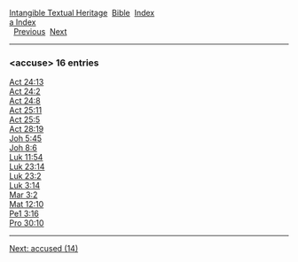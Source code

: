 [Intangible Textual Heritage](../../index)  [Bible](../index) 
[Index](index)   
[a Index](_a_)  
  [Previous](c00135)  [Next](c00137) 

------------------------------------------------------------------------

### &lt;accuse&gt; 16 entries

[Act 24:13](../kjv/act024.htm#013)  
[Act 24:2](../kjv/act024.htm#002)  
[Act 24:8](../kjv/act024.htm#008)  
[Act 25:11](../kjv/act025.htm#011)  
[Act 25:5](../kjv/act025.htm#005)  
[Act 28:19](../kjv/act028.htm#019)  
[Joh 5:45](../kjv/joh005.htm#045)  
[Joh 8:6](../kjv/joh008.htm#006)  
[Luk 11:54](../kjv/luk011.htm#054)  
[Luk 23:14](../kjv/luk023.htm#014)  
[Luk 23:2](../kjv/luk023.htm#002)  
[Luk 3:14](../kjv/luk003.htm#014)  
[Mar 3:2](../kjv/mar003.htm#002)  
[Mat 12:10](../kjv/mat012.htm#010)  
[Pe1 3:16](../kjv/pe1003.htm#016)  
[Pro 30:10](../kjv/pro030.htm#010)  

------------------------------------------------------------------------

[Next: accused (14)](c00137)
